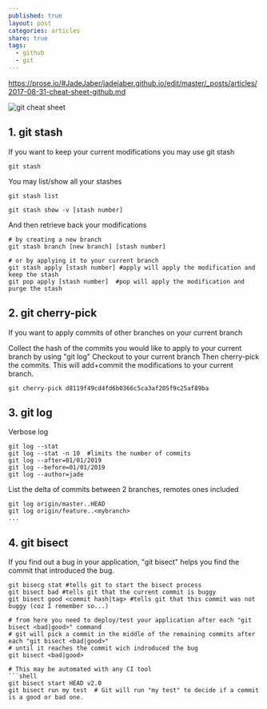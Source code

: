 ```yaml
---
published: true
layout: post
categories: articles
share: true
tags:
  - github
  - git
---
```

https://prose.io/#JadeJaber/jadejaber.github.io/edit/master/_posts/articles/2017-08-31-cheat-sheet-github.md

![git cheat sheet]({{site.baseurl}}/images/git-sheet-cheat.001.jpeg)


## 1. git stash

If you want to keep your current modifications you may use git stash
```shell
git stash 
```

You may list/show all your stashes
```shell
git stash list 

git stash show -v [stash number]
```

And then retrieve back your modifications
```shell
# by creating a new branch
git stash branch [new branch] [stash number]

# or by applying it to your current branch
git stash apply [stash number] #apply will apply the modification and keep the stash
git pop apply [stash number]  #pop will apply the modification and purge the stash
```

## 2. git cherry-pick

If you want to apply commits of other branches on your current branch

Collect the hash of the commits you would like to apply to your current branch by using "git log"
Checkout to your current branch
Then cherry-pick the commits. This will add+commit the modifications to your current branch.
```shell
git cherry-pick d8119f49cd4fd6b0366c5ca3af205f9c25af89ba
```

## 3. git log

Verbose log
```shell
git log --stat
git log --stat -n 10  #limits the number of commits
git log --after=01/01/2019 
git log --before=01/01/2019 
git log --author=jade 
```

List the delta of commits between 2 branches, remotes ones included
```shell
git log origin/master..HEAD
git log origin/feature..<mybranch>
...
```

## 4. git bisect

If you find out a bug in your application, "git bisect" helps you find the commit that introduced the bug. 
```shell
git bisecg stat #tells git to start the bisect process
git bisect bad #tells git that the current commit is buggy
git bisect good <commit hash|tag> #tells git that this commit was not buggy (coz I remember so...)

# from here you need to deploy/test your application after each "git bisect <bad|good>" command
# git will pick a commit in the middle of the remaining commits after each "git bisect <bad|good>"
# until it reaches the commit wich indroduced the bug
git bisect <bad|good>

# This may be automated with any CI tool 
```shell
git bisect start HEAD v2.0 
git bisect run my test  # Git will run "my test" to decide if a commit is a good or bad one.
```

